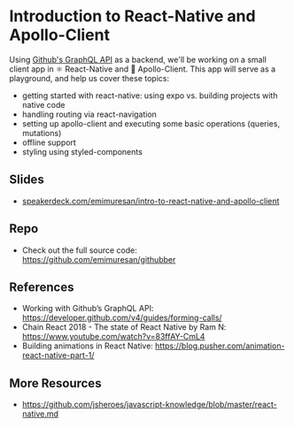 # Introduction to React-Native and Apollo-Client

Using [Github's GraphQL API](https://developer.github.com/v4/) as a backend, we'll be working on a small client app in ⚛️ React-Native and 🚀 Apollo-Client. This app will serve as a playground, and help us cover these topics:
* getting started with react-native: using expo vs. building projects with native code
* handling routing via react-navigation
* setting up apollo-client and executing some basic operations (queries, mutations)
* offline support
* styling using styled-components

## Slides
* [speakerdeck.com/emimuresan/intro-to-react-native-and-apollo-client](https://speakerdeck.com/emimuresan/intro-to-react-native-and-apollo-client)

## Repo
* Check out the full source code: https://github.com/emimuresan/githubber

## References
* Working with Github’s GraphQL API: https://developer.github.com/v4/guides/forming-calls/
* Chain React 2018 - The state of React Native by Ram N: https://www.youtube.com/watch?v=83ffAY-CmL4
* Building animations in React Native: https://blog.pusher.com/animation-react-native-part-1/

## More Resources
* https://github.com/jsheroes/javascript-knowledge/blob/master/react-native.md

